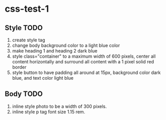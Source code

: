 # css-test-1
## Style TODO
1) create style tag
2) change body background color to a light blue color
3) make heading 1 and heading 2 dark blue
4) style class="container" to a maximum width of 600 pixels, center all content horizontally and surround all content with a 1 pixel solid red border
5) style button to have padding all around at 15px, background color dark blue, and text color light blue

## Body TODO
1) inline style photo to be a width of 300 pixels.
2) inline style p tag font size 1.15 rem.
